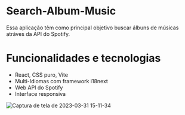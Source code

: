 # Search-Album-Music

Essa aplicação têm como principal objetivo buscar álbuns de músicas atráves da API do Spotify.

# Funcionalidades e tecnologias

- React, CSS puro, Vite
- Multi-Idiomas com framework i18next
- Web API do Spotify
- Interface responsiva


![Captura de tela de 2023-03-31 15-11-34](https://user-images.githubusercontent.com/99975837/229203569-51dd0dd9-741d-4d2f-9485-eceadc659f07.png)
